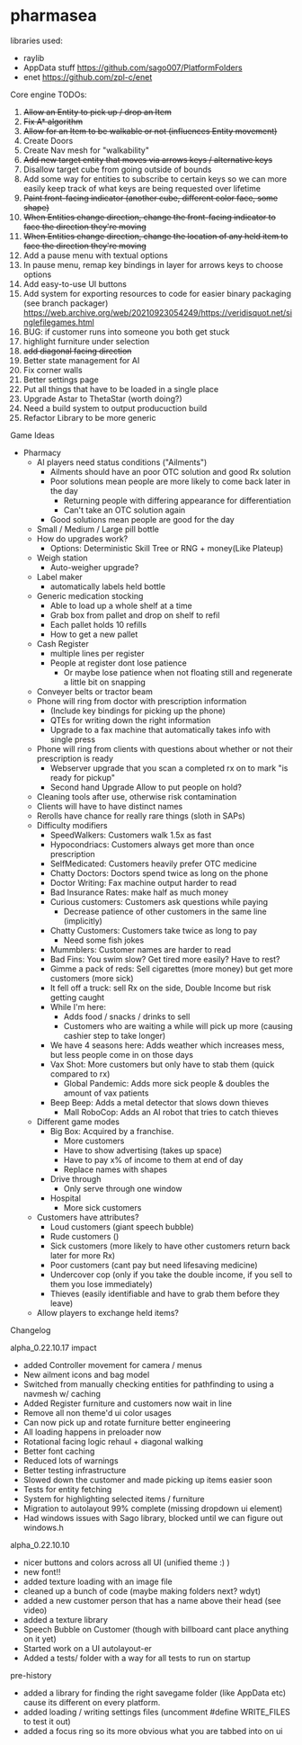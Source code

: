 # pharmasea


libraries used: 
- raylib
- AppData stuff https://github.com/sago007/PlatformFolders
- enet https://github.com/zpl-c/enet


Core engine TODOs:
1. ~~Allow an Entity to pick up / drop an Item~~
2. ~~Fix A* algorithm~~
3. ~~Allow for an Item to be walkable or not (influences Entity movement)~~
4. Create Doors
5. Create Nav mesh for "walkability"
6. ~~Add new target entity that moves via arrows keys / alternative keys~~
7. Disallow target cube from going outside of bounds
8. Add some way for entities to subscribe to certain keys 
    so we can more easily keep track of what keys are being requested over lifetime
9. ~~Paint front-facing indicator (another cube, different color face, some shape)~~
10. ~~When Entities change direction, change the front-facing indicator to face the direction they're moving~~
11. ~~When Entities change direction, change the location of any held item to face the direction they're moving~~
12. Add a pause menu with textual options
13. In pause menu, remap key bindings in layer for arrows keys to choose options
14. Add easy-to-use UI buttons
15. Add system for exporting resources to code for easier binary packaging (see branch packager)
    https://web.archive.org/web/20210923054249/https://veridisquot.net/singlefilegames.html
16. BUG: if customer runs into someone you both get stuck
17. highlight furniture under selection 
18. ~~add diagonal facing direction~~
19. Better state management for AI 
20. Fix corner walls 
21. Better settings page 
22. Put all things that have to be loaded in a single place
23. Upgrade Astar to ThetaStar (worth doing?) 
24. Need a build system to output producuction build
25. Refactor Library to be more generic



Game Ideas
- Pharmacy
    - AI players need status conditions ("Ailments")
        - Ailments should have an poor OTC solution and good Rx solution
        - Poor solutions mean people are more likely to come back later in the day
            - Returning people with differing appearance for differentiation
            - Can't take an OTC solution again
        - Good solutions mean people are good for the day 
    - Small / Medium / Large pill bottle
    - How do upgrades work?
        - Options: Deterministic Skill Tree or RNG + money(Like Plateup)
    - Weigh station
        - Auto-weigher upgrade? 
    - Label maker
        - automatically labels held bottle
    - Generic medication stocking
        - Able to load up a whole shelf at a time
        - Grab box from pallet and drop on shelf to refil 
        - Each pallet holds 10 refills
        - How to get a new pallet
    - Cash Register
        - multiple lines per register
        - People at register dont lose patience
            - Or maybe lose patience when not floating still and regenerate a little bit on snapping
    - Conveyer belts or tractor beam
    - Phone will ring from doctor with prescription information 
        - (Include key bindings for picking up the phone)
        - QTEs for writing down the right information
        - Upgrade to a fax machine that automatically takes info with single press
    - Phone will ring from clients with questions about whether or not their prescription is ready
        - Webserver upgrade that you scan a completed rx on to mark "is ready for pickup"
        - Second hand Upgrade Allow to put people on hold?
    - Cleaning tools after use, otherwise risk contamination
    - Clients will have to have distinct names
    - Rerolls have chance for really rare things (sloth in SAPs)
    - Difficulty modifiers 
        - SpeedWalkers: Customers walk 1.5x as fast
        - Hypocondriacs: Customers always get more than once prescription
        - SelfMedicated: Customers heavily prefer OTC medicine
        - Chatty Doctors: Doctors spend twice as long on the phone 
        - Doctor Writing: Fax machine output harder to read
        - Bad Insurance Rates: make half as much money 
        - Curious customers: Customers ask questions while paying 
            - Decrease patience of other customers in the same line (implicitly)
        - Chatty Customers: Customers take twice as long to pay
            - Need some fish jokes
        - Mummblers: Customer names are harder to read 
        - Bad Fins: You swim slow? Get tired more easily? Have to rest? 
        - Gimme a pack of reds: Sell cigarettes (more money) but get more customers (more sick) 
        - It fell off a truck: sell Rx on the side, Double Income but risk getting caught
        - While I'm here: 
            - Adds food / snacks / drinks to sell 
            - Customers who are waiting a while will pick up more (causing cashier step to take longer) 
        - We have 4 seasons here: Adds weather which increases mess, but less people come in on those days
        - Vax Shot: More customers but only have to stab them (quick compared to rx) 
            - Global Pandemic: Adds more sick people & doubles the amount of vax patients
        - Beep Beep: Adds a metal detector that slows down thieves
            - Mall RoboCop: Adds an AI robot that tries to catch thieves
    - Different game modes
        - Big Box: Acquired by a franchise. 
            - More customers
            - Have to show advertising (takes up space) 
            - Have to pay x% of income to them at end of day 
            - Replace names with shapes 
        - Drive through
            - Only serve through one window 
        - Hospital
            - More sick customers
    - Customers have attributes?
        - Loud customers (giant speech bubble) 
        - Rude customers () 
        - Sick customers (more likely to have other customers return back later for more Rx)
        - Poor customers (cant pay but need lifesaving medicine)
        - Undercover cop (only if you take the double income, if you sell to them you lose immediately) 
        - Thieves (easily identifiable and have to grab them before they leave) 
    - Allow players to exchange held items?

Changelog

alpha_0.22.10.17
impact
- added Controller movement for camera / menus
- New ailment icons and bag model 
- Switched from manually checking entities for pathfinding to using a navmesh w/ caching
- Added Register furniture and customers now wait in line 
- Remove all non theme'd ui color usages
- Can now pick up and rotate furniture 
better engineering
- All loading happens in preloader now 
- Rotational facing logic rehaul + diagonal walking 
- Better font caching 
- Reduced lots of warnings
- Better testing infrastructure
- Slowed down the customer and made picking up items easier
soon
- Tests for entity fetching 
- System for highlighting selected items / furniture
- Migration to autolayout 99% complete (missing dropdown ui element) 
- Had windows issues with Sago library, blocked until we can figure out windows.h

alpha_0.22.10.10
- nicer buttons and colors across all UI (unified theme :) )
- new font!!
- added texture loading with an image file 
- cleaned up a bunch of code (maybe making folders next? wdyt)
- added a new customer person that has a name above their head (see video) 
- added a texture library 
- Speech Bubble on Customer (though with billboard cant place anything on it yet)
- Started work on a UI autolayout-er
- Added a tests/ folder with a way for all tests to run on startup

pre-history
- added a library for finding the right savegame folder (like AppData etc) cause its different on every platform. 
- added loading / writing settings files (uncomment #define WRITE_FILES to test it out) 
- added a focus ring so its more obvious what you are tabbed into on ui

